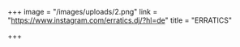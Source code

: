 +++
image = "/images/uploads/2.png"
link = "https://www.instagram.com/erratics.dj/?hl=de"
title = "ERRATICS"

+++
